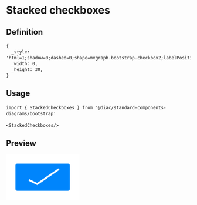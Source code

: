 # Stacked checkboxes

## Definition

```
{
  _style: 'html=1;shadow=0;dashed=0;shape=mxgraph.bootstrap.checkbox2;labelPosition=right;verticalLabelPosition=middle;align=left;verticalAlign=middle;gradientColor=#DEDEDE;fillColor=#EDEDED;checked=1;spacing=5;checkedFill=#0085FC;checkedStroke=#ffffff;sketch=0;',
  _width: 0,
  _height: 30,
}
```

## Usage

```
import { StackedCheckboxes } from '@diac/standard-components-diagrams/bootstrap'

<StackedCheckboxes/>
```

## Preview

<img src="./stacked-checkboxes.png" width="200"/>
